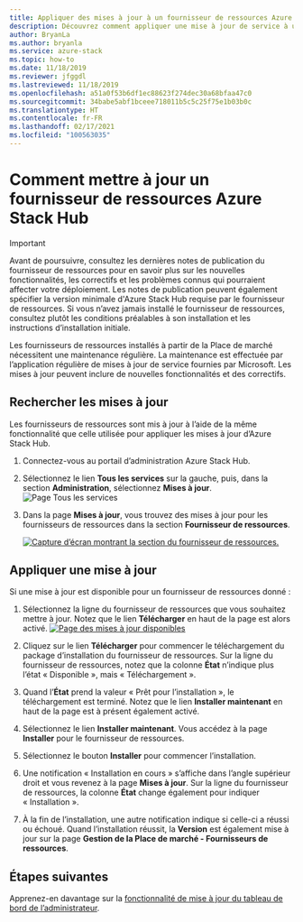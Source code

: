 ```yaml
---
title: Appliquer des mises à jour à un fournisseur de ressources Azure Stack Hub
description: Découvrez comment appliquer une mise à jour de service à un fournisseur de ressources sur Azure Stack Hub.
author: BryanLa
ms.author: bryanla
ms.service: azure-stack
ms.topic: how-to
ms.date: 11/18/2019
ms.reviewer: jfggdl
ms.lastreviewed: 11/18/2019
ms.openlocfilehash: a51a0f53b6df1ec88623f274dec30a68bfaa47c0
ms.sourcegitcommit: 34babe5abf1bceee718011b5c5c25f75e1b03b0c
ms.translationtype: HT
ms.contentlocale: fr-FR
ms.lasthandoff: 02/17/2021
ms.locfileid: "100563035"
---
```

# <a name="how-to-update-an-azure-stack-hub-resource-provider"></a>Comment mettre à jour un fournisseur de ressources Azure Stack Hub

> [!IMPORTANT]
> Avant de poursuivre, consultez les dernières notes de publication du fournisseur de ressources pour en savoir plus sur les nouvelles fonctionnalités, les correctifs et les problèmes connus qui pourraient affecter votre déploiement. Les notes de publication peuvent également spécifier la version minimale d'Azure Stack Hub requise par le fournisseur de ressources. Si vous n’avez jamais installé le fournisseur de ressources, consultez plutôt les conditions préalables à son installation et les instructions d’installation initiale.

Les fournisseurs de ressources installés à partir de la Place de marché nécessitent une maintenance régulière. La maintenance est effectuée par l’application régulière de mises à jour de service fournies par Microsoft. Les mises à jour peuvent inclure de nouvelles fonctionnalités et des correctifs.  

## <a name="check-for-updates"></a>Rechercher les mises à jour

Les fournisseurs de ressources sont mis à jour à l’aide de la même fonctionnalité que celle utilisée pour appliquer les mises à jour d’Azure Stack Hub.

1. Connectez-vous au portail d’administration Azure Stack Hub.
2. Sélectionnez le lien **Tous les services** sur la gauche, puis, dans la section **Administration**, sélectionnez **Mises à jour**.
   ![Page Tous les services](media/resource-provider-apply-updates/1-all-services.png)

3. Dans la page **Mises à jour**, vous trouvez des mises à jour pour les fournisseurs de ressources dans la section **Fournisseur de ressources**.

   [![Capture d’écran montrant la section du fournisseur de ressources.](media/resource-provider-apply-updates/3-update-available.png)](media/resource-provider-apply-updates/3-update-available.png#lightbox)

## <a name="apply-an-update"></a>Appliquer une mise à jour

Si une mise à jour est disponible pour un fournisseur de ressources donné :

1. Sélectionnez la ligne du fournisseur de ressources que vous souhaitez mettre à jour. Notez que le lien **Télécharger** en haut de la page est alors activé.
   [![Page des mises à jour disponibles](media/resource-provider-apply-updates/4-download.png)](media/resource-provider-apply-updates/3-update-available.png#lightbox)

2. Cliquez sur le lien **Télécharger** pour commencer le téléchargement du package d’installation du fournisseur de ressources. Sur la ligne du fournisseur de ressources, notez que la colonne **État** n’indique plus l’état « Disponible », mais « Téléchargement ».
3. Quand l’**État** prend la valeur « Prêt pour l’installation », le téléchargement est terminé. Notez que le lien **Installer maintenant** en haut de la page est à présent également activé.
4. Sélectionnez le lien **Installer maintenant**. Vous accédez à la page **Installer** pour le fournisseur de ressources. 
5. Sélectionnez le bouton **Installer** pour commencer l’installation.
6. Une notification « Installation en cours » s’affiche dans l’angle supérieur droit et vous revenez à la page **Mises à jour**. Sur la ligne du fournisseur de ressources, la colonne **État** change également pour indiquer « Installation ».
7. À la fin de l’installation, une autre notification indique si celle-ci a réussi ou échoué. Quand l’installation réussit, la **Version** est également mise à jour sur la page **Gestion de la Place de marché - Fournisseurs de ressources**.

## <a name="next-steps"></a>Étapes suivantes

Apprenez-en davantage sur la [fonctionnalité de mise à jour du tableau de bord de l’administrateur](azure-stack-apply-updates.md).
